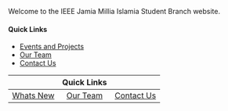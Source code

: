 Welcome to the IEEE Jamia Millia Islamia Student Branch website.

#### Quick Links
- [Events and Projects](pages/projects.md)
- [Our Team](pages/team.md)
- [Contact Us](pages/contact.md)

|                                | **Quick Links**           |                                |
| :----------------------------- | :-----------------------: | -----------------------------: |
| [Whats New](pages/projects.md) | [Our Team](pages/team.md) | [Contact Us](pages/contact.md) |
